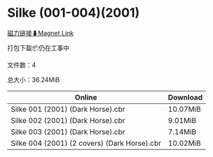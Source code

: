 # Silke (001-004)(2001)

[磁力链接⬇Magnet Link](magnet:?xt=urn:btih:721dfbd446f2154614b6898e4de8414eece72303&dn=Silke%20%28001-004%29%282001%29)

打包下载📦仍在工事中

文件数：4

总大小：36.24MiB

Online | Download
--- | ---
Silke 001 (2001) (Dark Horse).cbr | 10.07MiB
Silke 002 (2001) (Dark Horse).cbr | 9.01MiB
Silke 003 (2001) (Dark Horse).cbr | 7.14MiB
Silke 004 (2001) (2 covers) (Dark Horse).cbr | 10.02MiB